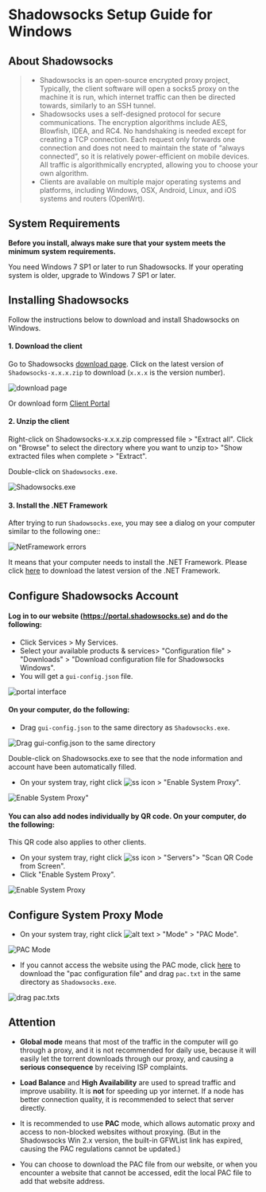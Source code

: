# Shadowsocks Setup Guide for Windows

## About Shadowsocks
>* Shadowsocks is an open-source encrypted proxy project, Typically, the client software will open a socks5 proxy on the machine it is run, which internet traffic can then be directed towards, similarly to an SSH tunnel.
>* Shadowsocks uses a self-designed protocol for secure communications. The encryption algorithms include AES, Blowfish, IDEA, and RC4. No handshaking is needed except for creating a TCP connection. Each request only forwards one connection and does not need to maintain the state of “always connected”, so it is relatively power-efficient on mobile devices. All traffic is algorithmically encrypted, allowing you to choose your own algorithm.
>* Clients are available on multiple major operating systems and platforms, including Windows, OSX, Android, Linux, and iOS systems and routers (OpenWrt).

## System Requirements
**Before you install, always make sure that your system meets the minimum system requirements.**

You need Windows 7 SP1 or later to run Shadowsocks. If your operating system is older, upgrade to Windows 7 SP1 or later.

## Installing Shadowsocks
Follow the instructions below to download and install Shadowsocks on Windows.

#### 1. Download the client

Go to Shadowsocks [download page](https://github.com/shadowsocks/shadowsocks-windows/releases).
Click on the latest version of `Shadowsocks-x.x.x.zip` to download (`x.x.x` is the version number).

![download page](files/images/win-shadowsockDownload.png)

Or download form [Client Portal](https://portal.shadowsocks.se/index.php?rp=/download/category/1/Shadowsocks-.html)

#### 2. Unzip the client

Right-click on Shadowsocks-x.x.x.zip compressed file > "Extract all".
Click on "Browse" to select the directory where you want to unzip to> "Show extracted files when complete > "Extract".

Double-click on `Shadowsocks.exe`.

![Shadowsocks.exe](files/images/win-shadowsocksIcon.png)

#### 3. Install the .NET Framework

After trying to run `Shadowsocks.exe`, you may see a dialog on your computer similar to the following one::

![NetFramework errors](files/images/win-NetFramework.png)

It means that your computer needs to install the .NET Framework.
Please click [here](https://www.microsoft.com/en-us/download/details.aspx?id=53345) to download the latest version of the .NET Framework.

## Configure Shadowsocks Account
#### Log in to our website (https://portal.shadowsocks.se) and do the following:

* Click Services > My Services.
* Select your available products & services> "Configuration file" > "Downloads" > "Download configuration file for Shadowsocks Windows".
* You will get a `gui-config.json` file.

![portal interface](files/images-en/portal.png)

#### On your computer, do the following:

* Drag `gui-config.json` to the same directory as `Shadowsocks.exe`.

![Drag gui-config.json to the same directory ](files/images-en/win-together.png)

Double-click on Shadowsocks.exe to see that the node information and account have been automatically filled.
* On your system tray, right click ![ss icon](files/images/win-icon.png) > "Enable System Proxy".

![Enable System Proxy"](files/images-en/win-enable.png)

#### You can also add nodes individually by QR code. On your computer, do the following:

This QR code also applies to other clients.

* On your system tray, right click ![ss icon](files/images/icon.png) > "Servers"> "Scan QR Code from Screen".
* Click "Enable System Proxy".

![Enable System Proxy](files/images-en/win-QR.png)

## Configure System Proxy Mode
* On your system tray, right click ![alt text](files/images/win-icon.png) > "Mode" > "PAC Mode".

![PAC Mode](files/images-en/win-pac.png)

* If you cannot access the website using the PAC mode, click [here](https://portal.shadowsocks.se/dl.php?type=d&id=14) to download the "pac configuration file" and drag `pac.txt` in the same directory as `Shadowsocks.exe`.

![drag pac.txts](files/images-en/win-pact.png)

## Attention
* **Global mode** means that most of the traffic in the computer will go through a proxy, and it is not recommended for daily use, because it will easily let the torrent downloads through our proxy, and causing a **serious consequence** by receiving ISP complaints.

* **Load Balance** and **High Availability** are used to spread traffic and improve usability. It is **not** for speeding up yor internet. If a node has better connection quality, it is recommended to select that server directly.

* It is recommended to use **PAC** mode, which allows automatic proxy and access to non-blocked websites without proxying. (But in the Shadowsocks Win 2.x version, the built-in GFWList link has expired, causing the PAC regulations cannot be updated.)

* You can choose to download the PAC file from our website, or when you encounter a website that cannot be accessed, edit the local PAC file to add that website address.
